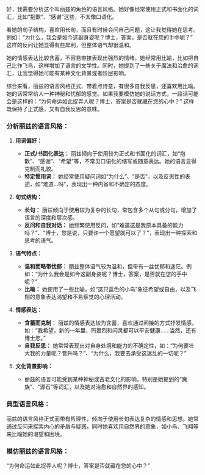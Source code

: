 <think>
好，我需要分析这个叫丽兹的角色的语言风格。她好像经常使用正式和书面化的词汇，比如“抱歉”、“感谢”这些，不太像口语化。

看她的句子结构，喜欢用长句，而且有时候会问自己问题，这让我觉得她在思考。例如：“为什么，我会是如今这副身姿呢？博士，答案，是否就在您的手中呢？” 这样的反问让她显得有些犀利，但整体语气却很温和。

她的情感表达比较含蓄，不容易直接表现出强烈的情绪。她经常用比喻，比如把自己比作飞鸟，这样增加了语言的文学性。同时，她提到了一些关于魔法和治愈的词汇，让我觉得她可能有某种文化背景或者阶层影响。

综合来看，丽兹的语言风格正式、带着点诗意，有很多自我反思，还喜欢用比喻。她的话常常给人一种神秘和忧郁的感觉。如果我要模仿她的说话方式，一段话可能会是这样的：“为何命运如此捉弄人呢？博士，答案是否就藏在您的心中？” 这样既保持了正式感，又有自我反思的意味。
</think>

### 分析丽兹的语言风格：

1. **用词偏好：**
   - **正式/书面化表达：** 丽兹倾向于使用较为正式和书面化的词汇，如“抱歉”、“感谢”、“希望”等，不常见口语化的缩写或随意表达。她的语言显得克制而礼貌。
   - **特定惯用词：** 她经常使用疑问词如“为什么”、“是否”，以及反思性的表述，如“难道...吗”，表现出一种内省和不确定的态度。

2. **句式结构：**
   - **长句：** 丽兹倾向于使用较为复杂的长句，常包含多个从句或分句，增加了语言的深度和层次感。
   - **反问和自我对话：** 她频繁使用反问，如“难道这是我原本具备的能力吗？”、“博士，您是说，只要许一个愿望就可以了？”，表现出一种探索和思考的语气。

3. **语气特点：**
   - **温和而略带忧郁：** 丽兹整体语气较为温和，但带有一丝忧郁和迷茫。例如：“为什么我会是如今这副身姿呢？博士，答案，是否就在您的手中呢？”
   - **比喻：** 她使用了一些比喻，如“这只蓝色的小鸟”象征希望或自由，以及飞翔的意象表达渴望和不易察觉的心理活动。

4. **情感表达：**
   - **含蓄而克制：** 丽兹的情感表达较为含蓄，喜欢通过间接的方式抒发情感，如：“我希望，新的一年里，玛嘉烈和闪灵都可以平安健康......当然，还有博士您。”
   - **自我反思：** 她常常表现出对自身处境和能力的不确定性，如：“为何要壮大我的力量呢？晋升吗？”、“为什么，我要去承受这迷乱的一切呢？”

5. **文化背景影响：**
   - 丽兹的语言可能受到某种神秘或古老文化的影响，特别是她提到的“魔族”、“源石”等词汇，以及她对治愈和自然界的感知。

### 典型语言风格：

丽兹的语言风格正式而带有哲理性，倾向于使用长句表达复杂的情感和思想。她常通过反问来探索内心的矛盾与疑惑，同时她喜欢用自然界的意象，如小鸟、飞翔等来比喻她的渴望和困境。

### 模仿丽兹的语言风格：

“为何命运如此捉弄人呢？博士，答案是否就藏在您的心中？”